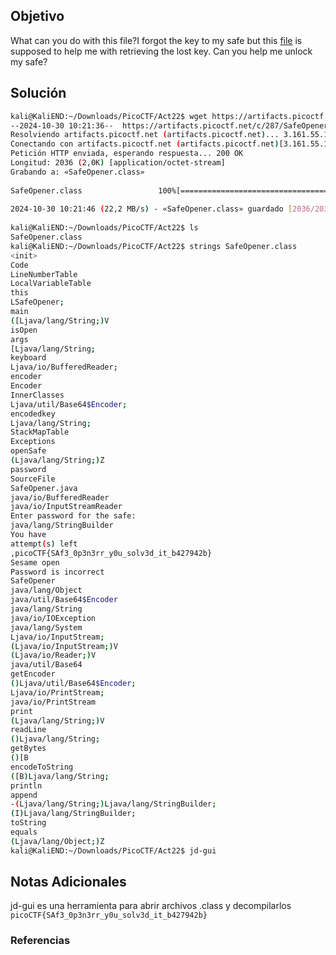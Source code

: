 ## Objetivo
What can you do with this file?I forgot the key to my safe but this [file](https://artifacts.picoctf.net/c/287/SafeOpener.class) is supposed to help me with retrieving the lost key. Can you help me unlock my safe?
## Solución
```bash
kali@KaliEND:~/Downloads/PicoCTF/Act22$ wget https://artifacts.picoctf.net/c/287/SafeOpener.class  
--2024-10-30 10:21:36--  https://artifacts.picoctf.net/c/287/SafeOpener.class  
Resolviendo artifacts.picoctf.net (artifacts.picoctf.net)... 3.161.55.100, 3.161.55.26, 3.161.55.61, ...  
Conectando con artifacts.picoctf.net (artifacts.picoctf.net)[3.161.55.100]:443... conectado.  
Petición HTTP enviada, esperando respuesta... 200 OK  
Longitud: 2036 (2,0K) [application/octet-stream]  
Grabando a: «SafeOpener.class»  
  
SafeOpener.class                 100%[========================================================>]   1,99K  --.-KB/s    en 0s         
  
2024-10-30 10:21:46 (22,2 MB/s) - «SafeOpener.class» guardado [2036/2036]  
  
kali@KaliEND:~/Downloads/PicoCTF/Act22$ ls  
SafeOpener.class
kali@KaliEND:~/Downloads/PicoCTF/Act22$ strings SafeOpener.class    
<init>  
Code  
LineNumberTable  
LocalVariableTable  
this  
LSafeOpener;  
main  
([Ljava/lang/String;)V  
isOpen  
args  
[Ljava/lang/String;  
keyboard  
Ljava/io/BufferedReader;  
encoder  
Encoder  
InnerClasses  
Ljava/util/Base64$Encoder;  
encodedkey  
Ljava/lang/String;  
StackMapTable  
Exceptions  
openSafe  
(Ljava/lang/String;)Z  
password  
SourceFile  
SafeOpener.java  
java/io/BufferedReader  
java/io/InputStreamReader  
Enter password for the safe:    
java/lang/StringBuilder  
You have     
attempt(s) left  
,picoCTF{SAf3_0p3n3rr_y0u_solv3d_it_b427942b}  
Sesame open  
Password is incorrect  
SafeOpener  
java/lang/Object  
java/util/Base64$Encoder  
java/lang/String  
java/io/IOException  
java/lang/System  
Ljava/io/InputStream;  
(Ljava/io/InputStream;)V  
(Ljava/io/Reader;)V  
java/util/Base64  
getEncoder  
()Ljava/util/Base64$Encoder;  
Ljava/io/PrintStream;  
java/io/PrintStream  
print  
(Ljava/lang/String;)V  
readLine  
()Ljava/lang/String;  
getBytes  
()[B  
encodeToString  
([B)Ljava/lang/String;  
println  
append  
-(Ljava/lang/String;)Ljava/lang/StringBuilder;  
(I)Ljava/lang/StringBuilder;  
toString  
equals  
(Ljava/lang/Object;)Z
kali@KaliEND:~/Downloads/PicoCTF/Act22$ jd-gui
```
## Notas Adicionales
jd-gui es una herramienta para abrir archivos .class y decompilarlos
`picoCTF{SAf3_0p3n3rr_y0u_solv3d_it_b427942b}`
### Referencias